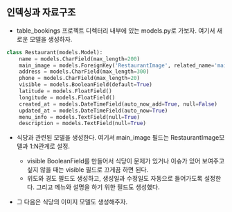 ## 인덱싱과 자료구조
- table_bookings 프로젝트 디렉터리 내부에 있는 models.py로 가보자. 여기서 새로운 모델을 생성하자.

```python
class Restaurant(models.Model):
    name = models.CharField(max_length=200)
    main_image = models.ForeignKey('RestaurantImage', related_name='main_image', null=True, on_delete=models.CASCADE)
    address = models.CharField(max_length=300)
    phone = models.CharField(max_length=20)
    visible = models.BooleanField(default=True)
    latitude = models.FloatField()
    longitude = models.FloatField()
    created_at = models.DateTimeField(auto_now_add=True, null=False)
    updated_at = models.DateTimeField(auto_now=True)
    menu_info = models.TextField(null=True)
    description = models.TextField(null=True)
```

- 식당과 관련된 모델을 생성한다. 여기서 main_image 필드는 RestaurantImage모델과 1:N관계로 설정.
  - visible BooleanField를 만들어서 식당이 문제가 있거나 이슈가 있어 보여주고 싶지 않을 때는 visible 필드로 끄게끔 하면 된다. 
  - 위도와 경도 필드도 생성하고, 생성일과 수정일도 자동으로 들어가도록 설정한다. 그리고 메뉴와 설명을 하기 위한 필드도 생성했다.

- 그 다음은 식당의 이미지 모델도 생성해주자.
